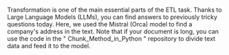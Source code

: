 Transformation is one of the main essential parts of the ETL task. 
Thanks to Large Language Models (LLMs), you can find answers to previously tricky questions today. Here, we used the Mistral (Orca) model to find a company's address in the text.
Note that if your document is long, you can use the code in the " Chunk_Method_in_Python " repository to divide text data and feed it to the model.

